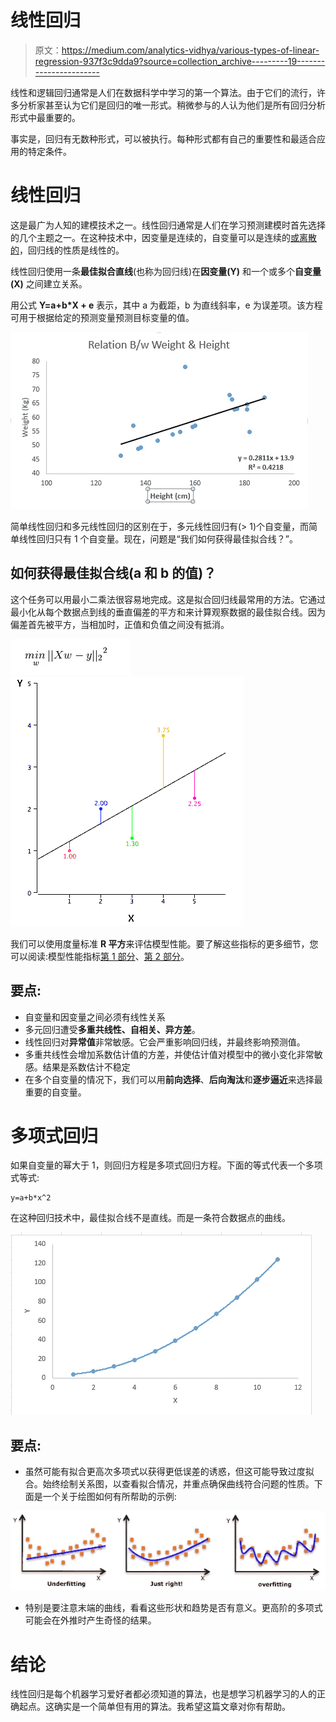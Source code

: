 # 线性回归

> 原文：<https://medium.com/analytics-vidhya/various-types-of-linear-regression-937f3c9dda9?source=collection_archive---------19----------------------->

线性和逻辑回归通常是人们在数据科学中学习的第一个算法。由于它们的流行，许多分析家甚至认为它们是回归的唯一形式。稍微参与的人认为他们是所有回归分析形式中最重要的。

事实是，回归有无数种形式，可以被执行。每种形式都有自己的重要性和最适合应用的特定条件。

# 线性回归

这是最广为人知的建模技术之一。线性回归通常是人们在学习预测建模时首先选择的几个主题之一。在这种技术中，因变量是连续的，自变量可以是连续的[或离散的](https://en.wikipedia.org/wiki/Continuous_and_discrete_variables)，回归线的性质是线性的。

线性回归使用一条**最佳拟合直线**(也称为回归线)在**因变量(Y)** 和一个或多个**自变量(X)** 之间建立关系。

用公式 **Y=a+b*X + e** 表示，其中 a 为截距，b 为直线斜率，e 为误差项。该方程可用于根据给定的预测变量预测目标变量的值。

![](img/40ef892d6955529d067751bdaaabfdbf.png)

简单线性回归和多元线性回归的区别在于，多元线性回归有(> 1)个自变量，而简单线性回归只有 1 个自变量。现在，问题是“我们如何获得最佳拟合线？”。

## 如何获得最佳拟合线(a 和 b 的值)？

这个任务可以用最小二乘法很容易地完成。这是拟合回归线最常用的方法。它通过最小化从每个数据点到线的垂直偏差的平方和来计算观察数据的最佳拟合线。因为偏差首先被平方，当相加时，正值和负值之间没有抵消。

![](img/13755a202b73ac344315a13d63dc2667.png)![](img/19517c0616b3e2ff9a02cc7d33ac6799.png)

我们可以使用度量标准 **R 平方**来评估模型性能。要了解这些指标的更多细节，您可以阅读:模型性能指标[第 1 部分](https://www.analyticsvidhya.com/blog/2015/01/model-performance-metrics-classification/)、[第 2 部分](https://www.analyticsvidhya.com/blog/2015/01/model-perform-part-2/)。

## 要点:

*   自变量和因变量之间必须有线性关系
*   多元回归遭受**多重共线性、自相关、异方差**。
*   线性回归对**异常值**非常敏感。它会严重影响回归线，并最终影响预测值。
*   多重共线性会增加系数估计值的方差，并使估计值对模型中的微小变化非常敏感。结果是系数估计不稳定
*   在多个自变量的情况下，我们可以用**前向选择**、**后向淘汰**和**逐步逼近**来选择最重要的自变量。

# 多项式回归

如果自变量的幂大于 1，则回归方程是多项式回归方程。下面的等式代表一个多项式等式:

```
y=a+b*x^2
```

在这种回归技术中，最佳拟合线不是直线。而是一条符合数据点的曲线。

![](img/d7827ecdcda91f62b9f48f15173ba2a4.png)

## 要点:

*   虽然可能有拟合更高次多项式以获得更低误差的诱惑，但这可能导致过度拟合。始终绘制关系图，以查看拟合情况，并重点确保曲线符合问题的性质。下面是一个关于绘图如何有所帮助的示例:

![](img/d4eeb9c7df55db0f83bdcc0c589c6ccf.png)

*   特别是要注意末端的曲线，看看这些形状和趋势是否有意义。更高阶的多项式可能会在外推时产生奇怪的结果。

# 结论

线性回归是每个机器学习爱好者都必须知道的算法，也是想学习机器学习的人的正确起点。这确实是一个简单但有用的算法。我希望这篇文章对你有帮助。
